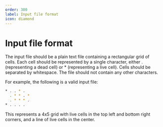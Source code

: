 ```yaml
---
order: 300
label: Input file format
icon: diamond
---
```


# Input file format
The input file should be a plain text file containing a rectangular grid of cells. Each cell should be represented by a single character, either . (representing a dead cell) or * (representing a live cell). Cells should be separated by whitespace. The file should not contain any other characters.

For example, the following is a valid input file:

```bash
* . . * .
  . * * . *
  . * * * .
* . . . .
```

This represents a 4x5 grid with live cells in the top left and bottom right corners, and a line of live cells in the center.
